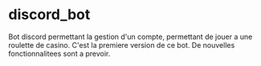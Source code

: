 # discord_bot
Bot discord permettant la gestion d'un compte, permettant de jouer a une roulette de casino.
C'est la premiere version de ce bot. De nouvelles fonctionnalitees sont a prevoir.
